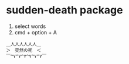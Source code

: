 # sudden-death package

1. select words
2. cmd + option + A

```
＿人人人人人人＿
＞　突然の死　＜
￣^Y^Y^Y^Y^Y^Y￣
```
